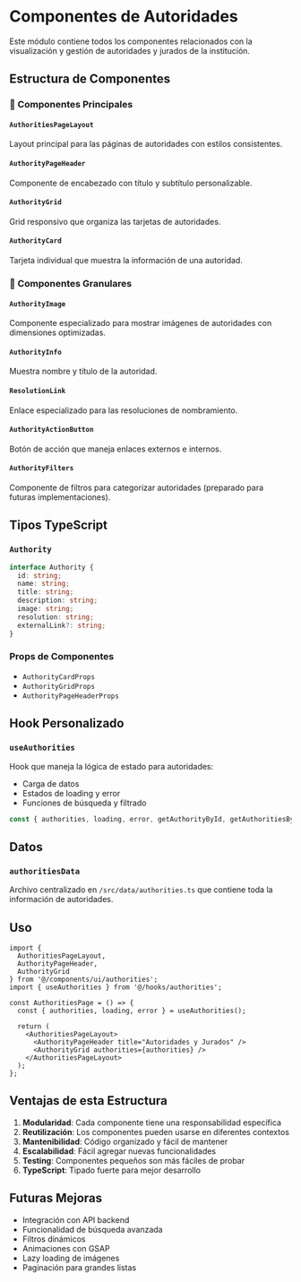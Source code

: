 # Componentes de Autoridades

Este módulo contiene todos los componentes relacionados con la visualización y gestión de autoridades y jurados de la institución.

## Estructura de Componentes

### 📁 Componentes Principales

#### `AuthoritiesPageLayout`
Layout principal para las páginas de autoridades con estilos consistentes.

#### `AuthorityPageHeader`
Componente de encabezado con título y subtítulo personalizable.

#### `AuthorityGrid`
Grid responsivo que organiza las tarjetas de autoridades.

#### `AuthorityCard`
Tarjeta individual que muestra la información de una autoridad.

### 📁 Componentes Granulares

#### `AuthorityImage`
Componente especializado para mostrar imágenes de autoridades con dimensiones optimizadas.

#### `AuthorityInfo`
Muestra nombre y título de la autoridad.

#### `ResolutionLink`
Enlace especializado para las resoluciones de nombramiento.

#### `AuthorityActionButton`
Botón de acción que maneja enlaces externos e internos.

#### `AuthorityFilters`
Componente de filtros para categorizar autoridades (preparado para futuras implementaciones).

## Tipos TypeScript

### `Authority`
```typescript
interface Authority {
  id: string;
  name: string;
  title: string;
  description: string;
  image: string;
  resolution: string;
  externalLink?: string;
}
```

### Props de Componentes
- `AuthorityCardProps`
- `AuthorityGridProps`
- `AuthorityPageHeaderProps`

## Hook Personalizado

### `useAuthorities`
Hook que maneja la lógica de estado para autoridades:
- Carga de datos
- Estados de loading y error
- Funciones de búsqueda y filtrado

```typescript
const { authorities, loading, error, getAuthorityById, getAuthoritiesByRole } = useAuthorities();
```

## Datos

### `authoritiesData`
Archivo centralizado en `/src/data/authorities.ts` que contiene toda la información de autoridades.

## Uso

```tsx
import { 
  AuthoritiesPageLayout,
  AuthorityPageHeader,
  AuthorityGrid 
} from '@/components/ui/authorities';
import { useAuthorities } from '@/hooks/authorities';

const AuthoritiesPage = () => {
  const { authorities, loading, error } = useAuthorities();

  return (
    <AuthoritiesPageLayout>
      <AuthorityPageHeader title="Autoridades y Jurados" />
      <AuthorityGrid authorities={authorities} />
    </AuthoritiesPageLayout>
  );
};
```

## Ventajas de esta Estructura

1. **Modularidad**: Cada componente tiene una responsabilidad específica
2. **Reutilización**: Los componentes pueden usarse en diferentes contextos
3. **Mantenibilidad**: Código organizado y fácil de mantener
4. **Escalabilidad**: Fácil agregar nuevas funcionalidades
5. **Testing**: Componentes pequeños son más fáciles de probar
6. **TypeScript**: Tipado fuerte para mejor desarrollo

## Futuras Mejoras

- Integración con API backend
- Funcionalidad de búsqueda avanzada
- Filtros dinámicos
- Animaciones con GSAP
- Lazy loading de imágenes
- Paginación para grandes listas
